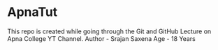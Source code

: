 # ApnaTut
This repo is created while going through the Git and GitHub Lecture on Apna College YT Channel.
Author - Srajan Saxena 
Age - 18 Years
